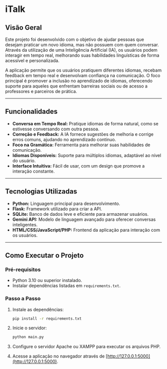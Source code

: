 # iTalk

## Visão Geral
Este projeto foi desenvolvido com o objetivo de ajudar pessoas que desejam praticar um novo idioma, mas não possuem com quem conversar. Através da utilização de uma Inteligência Artificial (IA), os usuários podem interagir em tempo real, melhorando suas habilidades linguísticas de forma acessível e personalizada.

A aplicação permite que os usuários pratiquem diferentes idiomas, recebam feedback em tempo real e desenvolvam confiança na comunicação. O foco principal é promover a inclusão no aprendizado de idiomas, oferecendo suporte para aqueles que enfrentam barreiras sociais ou de acesso a professores e parceiros de prática.

---

## Funcionalidades
- **Conversa em Tempo Real:** Pratique idiomas de forma natural, como se estivesse conversando com outra pessoa.
- **Correção e Feedback:** A IA fornece sugestões de melhoria e corrige erros comuns, ajudando no aprendizado contínuo.
- **Foco na Gramática:** Ferramenta para melhorar suas habilidades de comunicação.
- **Idiomas Disponíveis:** Suporte para múltiplos idiomas, adaptável ao nível do usuário.
- **Interface Intuitiva:** Fácil de usar, com um design que promove a interação constante.

---

## Tecnologias Utilizadas
- **Python:** Linguagem principal para desenvolvimento.
- **Flask:** Framework utilizado para criar a API.
- **SQLite:** Banco de dados leve e eficiente para armazenar usuários.
- **Gemini API:** Modelo de linguagem avançado para oferecer conversas inteligentes.
- **HTML/CSS/JavaScript/PHP:** Frontend da aplicação para interação com os usuários.

---

## Como Executar o Projeto

### Pré-requisitos
- Python 3.10 ou superior instalado.
- Instalar dependências listadas em `requirements.txt`.

### Passo a Passo
1. Instale as dependências:
   ```bash
   pip install -r requirements.txt
   ```
2. Inicie o servidor:
   ```bash
   python main.py
   ```
3. Configure o servidor Apache ou XAMPP para executar os arquivos PHP.

4. Acesse a aplicação no navegador através de [http://127.0.0.1:5000](http://127.0.0.1:5000).
